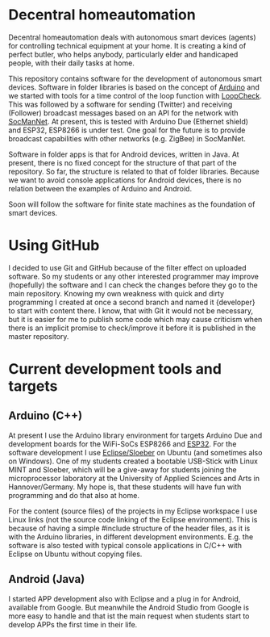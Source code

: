 # Decentral homeautomation
Decentral homeautomation deals with autonomous smart devices (agents) for controlling technical equipment at your home. 
It is creating a kind of perfect butler, who helps anybody, particularly elder and handicaped people, 
with their daily tasks at home. 

This repository contains software for the development of autonomous smart devices. Software in folder libraries is based on the concept of [Arduino](https://www.arduino.cc/) and we started with tools for a time control of the loop function with [LoopCheck](https://github.com/RobertPatzke/homeautomation/tree/developer/libraries/LoopCheck). This was followed by a software for sending (Twitter) and receiving (Follower) broadcast messages based on an API for the network with [SocManNet](https://github.com/RobertPatzke/homeautomation/tree/developer/libraries/SocManNet). At present, this is tested with Arduino Due (Ethernet shield) and ESP32, ESP8266 is under test. One goal for the future is to provide broadcast capabilities with other networks (e.g. ZigBee) in SocManNet.

Software in folder apps is that for Android devices, written in Java. At present, there is no fixed concept for the structure of that part of the repository. So far, the structure is related to that of folder libraries. Because we want to avoid console applications for Android devices, there is no relation between the examples of Arduino and Android.

Soon will follow the software for finite state machines as the foundation of smart devices.

# Using GitHub
I decided to use Git and GitHub because of the filter effect on uploaded software. 
So my students or any other interested programmer may improve (hopefully) the software 
and I can check the changes before they go to the main repository.
Knowing my own weakness with quick and dirty programming I created at once a second branch and named it {developer} 
to start with content there. 
I know, that with Git it would not be necessary, but it is easier for me to publish some code 
which may cause criticism when there is an implicit promise to check/improve it 
before it is published in the master repository.

# Current development tools and targets
## Arduino (C++)
At present I use the Arduino library environment for targets Arduino Due and development boards 
for the WiFi-SoCs ESP8266 and [ESP32](https://github.com/espressif/arduino-esp32). 
For the software development I use [Eclipse/Sloeber](http://eclipse.baeyens.it/) on Ubuntu (and sometimes also on Windows). 
One of my students created a bootable USB-Stick with Linux MINT and Sloeber, 
which will be a give-away for students joining the microprocessor laboratory at the University of 
Applied Sciences and Arts in Hannover/Germany. 
My hope is, that these students will have fun with programming and do that also at home.

For the content (source files) of the projects in my Eclipse workspace I use Linux links (not the source code linking of the Eclipse environment). This is because of having a simple #include structure of the header files, as it is with the Arduino libraries, in different development environments. E.g. the software is also tested with typical console applications in C/C++ with Eclipse on Ubuntu without copying files.

## Android (Java)
I started APP development also with Eclipse and a plug in for Android, available from Google. But meanwhile the Android Studio from Google is more easy to handle and that ist the main request when students start to develop APPs the first time in their life.
